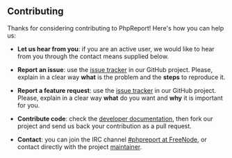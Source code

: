 ## Contributing

Thanks for considering contributing to PhpReport! Here's how you can help us:

* **Let us hear from you**: if you are an active user, we would like to hear
from you through the contact means supplied below.

* **Report an issue**: use the
[issue tracker](https://github.com/Igalia/phpreport/issues) in our GitHub
project. Please, explain in a clear way **what** is the problem and the
**steps** to reproduce it.

* **Report a feature request**: use the
[issue tracker](https://github.com/Igalia/phpreport/issues) in our GitHub
project. Please, explain in a clear way **what** do you want and **why** it is
important for you.

* **Contribute code**: check the
[developer documentation](docs/developer/index.rst), then fork our project and
send us back your contribution as a pull request.

* **Contact**: you can join the IRC channel
[#phpreport at FreeNode](http://webchat.freenode.net/?channels=#phpreport), or
contact directly with the project [maintainer](https://github.com/jaragunde).
